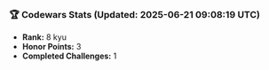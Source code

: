### 🏆 Codewars Stats (Updated: 2025-06-21 09:08:19 UTC)

- **Rank:** 8 kyu
- **Honor Points:** 3
- **Completed Challenges:** 1
